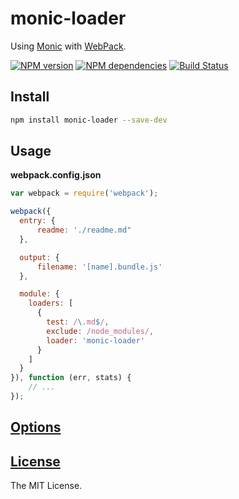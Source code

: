 monic-loader
============

Using [Monic](https://github.com/MonicBuilder/Monic) with [WebPack](http://webpack.github.io).

[![NPM version](http://img.shields.io/npm/v/monic-loader.svg?style=flat)](http://badge.fury.io/js/monic-loader)
[![NPM dependencies](http://img.shields.io/david/MonicBuilder/monic-loader.svg?style=flat)](https://david-dm.org/MonicBuilder/monic-loader)
[![Build Status](http://img.shields.io/travis/MonicBuilder/monic-loader.svg?style=flat&branch=master)](https://travis-ci.org/MonicBuilder/monic-loader)

## Install

```bash
npm install monic-loader --save-dev
```

## Usage

**webpack.config.json**

```js
var webpack = require('webpack');

webpack({
  entry: {
      readme: './readme.md"
  },

  output: {
      filename: '[name].bundle.js'
  },

  module: {
    loaders: [
      {
        test: /\.md$/,
        exclude: /node_modules/,
        loader: 'monic-loader'
      }
    ]
  }
}), function (err, stats) {
    // ...
});
```

## [Options](https://github.com/MonicBuilder/Monic#using-in-nodejs)
## [License](https://github.com/MonicBuilder/gulp-monic/blob/master/LICENSE)

The MIT License.
